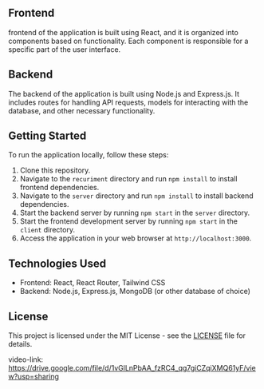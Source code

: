 

## Frontend

 frontend of the application is built using React, and it is organized into components based on functionality. Each component is responsible for a specific part of the user interface.

## Backend

The backend of the application is built using Node.js and Express.js. It includes routes for handling API requests, models for interacting with the database, and other necessary functionality.

## Getting Started

To run the application locally, follow these steps:

1. Clone this repository.
2. Navigate to the `recuriment` directory and run `npm install` to install frontend dependencies.
3. Navigate to the `server` directory and run `npm install` to install backend dependencies.
4. Start the backend server by running `npm start` in the `server` directory.
5. Start the frontend development server by running `npm start` in the `client` directory.
6. Access the application in your web browser at `http://localhost:3000`.

## Technologies Used

- Frontend: React, React Router, Tailwind CSS
- Backend: Node.js, Express.js, MongoDB (or other database of choice)

## License

This project is licensed under the MIT License - see the [LICENSE](LICENSE) file for details.



video-link:   https://drive.google.com/file/d/1vGlLnPbAA_fzRC4_qg7giCZqiXMQ61yF/view?usp=sharing
